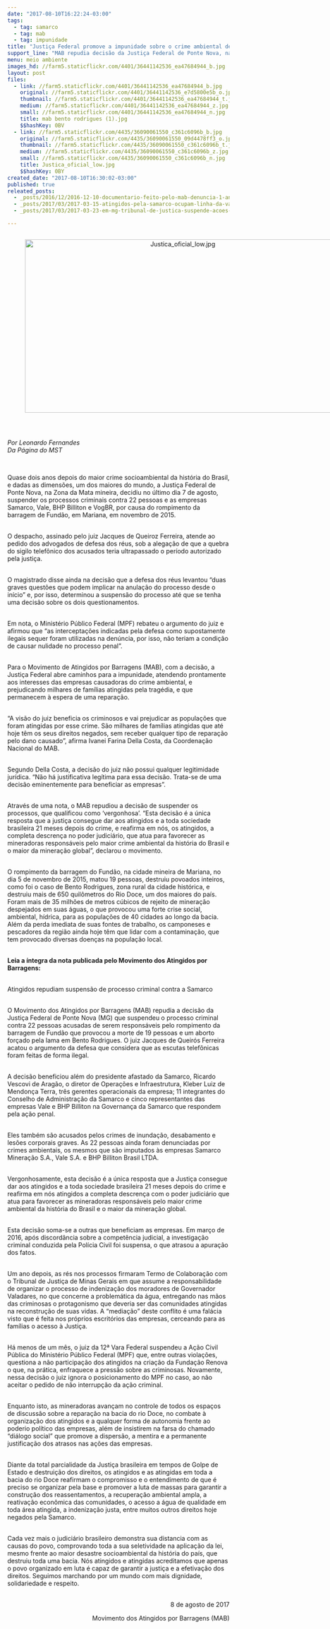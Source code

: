 ```yaml
---
date: "2017-08-10T16:22:24-03:00"
tags:
  - tag: samarco
  - tag: mab
  - tag: impunidade
title: "Justiça Federal promove a impunidade sobre o crime ambiental de Mariana\n"
support_line: "MAB repudia decisão da Justiça Federal de Ponte Nova, na Zona da Mata Mineira, que suspendeu os processos criminais contra 22 pessoas e as empresas Samarco, Vale, BHP Billiton e VogBR, responsáveis pelo crime ambiental de Mariana.\n"
menu: meio ambiente
images_hd: //farm5.staticflickr.com/4401/36441142536_ea47684944_b.jpg
layout: post
files:
  - link: //farm5.staticflickr.com/4401/36441142536_ea47684944_b.jpg
    original: //farm5.staticflickr.com/4401/36441142536_e7d5800e5b_o.jpg
    thumbnail: //farm5.staticflickr.com/4401/36441142536_ea47684944_t.jpg
    medium: //farm5.staticflickr.com/4401/36441142536_ea47684944_z.jpg
    small: //farm5.staticflickr.com/4401/36441142536_ea47684944_n.jpg
    title: mab bento rodrigues (1).jpg
    $$hashKey: 0BV
  - link: //farm5.staticflickr.com/4435/36090061550_c361c6096b_b.jpg
    original: //farm5.staticflickr.com/4435/36090061550_09d4478ff3_o.jpg
    thumbnail: //farm5.staticflickr.com/4435/36090061550_c361c6096b_t.jpg
    medium: //farm5.staticflickr.com/4435/36090061550_c361c6096b_z.jpg
    small: //farm5.staticflickr.com/4435/36090061550_c361c6096b_n.jpg
    title: Justica_oficial_low.jpg
    $$hashKey: 0BY
created_date: "2017-08-10T16:30:02-03:00"
published: true
releated_posts:
  - _posts/2016/12/2016-12-10-documentario-feito-pelo-mab-denuncia-1-ano-de-impunidade-do-crime-de-marina.md
  - _posts/2017/03/2017-03-15-atingidos-pela-samarco-ocupam-linha-da-vale-no-es.md
  - _posts/2017/03/2017-03-23-em-mg-tribunal-de-justica-suspende-acoes-contra-a-samarco.md

---
```

<div style="text-align:center">
<figure class="image" style="display:inline-block"><img alt="Justica_oficial_low.jpg" height="393" src="//farm5.staticflickr.com/4435/36090061550_c361c6096b_b.jpg" width="700" />
<figcaption></figcaption>
</figure>
</div>

<p>&nbsp;</p>

<p><em>Por Leonardo Fernandes<br />
Da P&aacute;gina do MST</em></p>

<p>&nbsp;</p>

<p>Quase dois anos depois do maior crime socioambiental da hist&oacute;ria do Brasil, e dadas as dimens&otilde;es, um dos maiores do mundo, a Justi&ccedil;a Federal de Ponte Nova, na Zona da Mata mineira, decidiu no &uacute;ltimo dia 7 de agosto, suspender os processos criminais contra 22 pessoas e as empresas Samarco, Vale, BHP Billiton e VogBR, por causa do rompimento da barragem de Fund&atilde;o, em Mariana, em novembro de 2015.</p>

<p><br />
O despacho, assinado pelo juiz Jacques de Queiroz Ferreira, atende ao pedido dos advogados de defesa dos r&eacute;us, sob a alega&ccedil;&atilde;o de que a quebra do sigilo telef&ocirc;nico dos acusados teria ultrapassado o per&iacute;odo autorizado pela justi&ccedil;a.</p>

<p><br />
O magistrado disse ainda na decis&atilde;o que a defesa dos r&eacute;us levantou &ldquo;duas graves quest&otilde;es que podem implicar na anula&ccedil;&atilde;o do processo desde o in&iacute;cio&rdquo; e, por isso, determinou a suspens&atilde;o do processo at&eacute; que se tenha uma decis&atilde;o sobre os dois questionamentos.</p>

<p><br />
Em nota, o Minist&eacute;rio P&uacute;blico Federal (MPF) rebateu o argumento do juiz e afirmou que &ldquo;as intercepta&ccedil;&otilde;es indicadas pela defesa como supostamente ilegais sequer foram utilizadas na den&uacute;ncia, por isso, n&atilde;o teriam a condi&ccedil;&atilde;o de causar nulidade no processo penal&rdquo;.</p>

<p><br />
Para o Movimento de Atingidos por Barragens (MAB), com a decis&atilde;o, a Justi&ccedil;a Federal abre caminhos para a impunidade, atendendo prontamente aos interesses das empresas causadoras do crime ambiental, e prejudicando milhares de fam&iacute;lias atingidas pela trag&eacute;dia, e que permanecem &agrave; espera de uma repara&ccedil;&atilde;o.</p>

<p><br />
&ldquo;A vis&atilde;o do juiz beneficia os criminosos e vai prejudicar as popula&ccedil;&otilde;es que foram atingidas por esse crime. S&atilde;o milhares de fam&iacute;lias atingidas que at&eacute; hoje t&ecirc;m os seus direitos negados, sem receber qualquer tipo de repara&ccedil;&atilde;o pelo dano causado&rdquo;, afirma Ivanei Farina Della Costa, da Coordena&ccedil;&atilde;o Nacional do MAB.</p>

<p><br />
Segundo Della Costa, a decis&atilde;o do juiz n&atilde;o possui qualquer legitimidade jur&iacute;dica. &ldquo;N&atilde;o h&aacute; justificativa leg&iacute;tima para essa decis&atilde;o. Trata-se de uma decis&atilde;o eminentemente para beneficiar as empresas&rdquo;.</p>

<p><br />
Atrav&eacute;s de uma nota, o MAB repudiou a decis&atilde;o de suspender os processos, que qualificou como &lsquo;vergonhosa&rsquo;. &ldquo;Esta decis&atilde;o &eacute; a &uacute;nica resposta que a justi&ccedil;a consegue dar aos atingidos e a toda sociedade brasileira 21 meses depois do crime, e reafirma em n&oacute;s, os atingidos, a completa descren&ccedil;a no poder judici&aacute;rio, que atua para favorecer as mineradoras respons&aacute;veis pelo maior crime ambiental da hist&oacute;ria do Brasil e o maior da minera&ccedil;&atilde;o global&rdquo;, declarou o movimento.</p>

<p><br />
O rompimento da barragem do Fund&atilde;o, na cidade mineira de Mariana, no dia 5 de novembro de 2015, matou 19 pessoas, destruiu povoados inteiros, como foi o caso de Bento Rodrigues, zona rural da cidade hist&oacute;rica, e destruiu mais de 650 quil&ocirc;metros do Rio Doce, um dos maiores do pa&iacute;s. Foram mais de 35 milh&otilde;es de metros c&uacute;bicos de rejeito de minera&ccedil;&atilde;o despejados em suas &aacute;guas, o que provocou uma forte crise social, ambiental, h&iacute;drica, para as popula&ccedil;&otilde;es de 40 cidades ao longo da bacia. Al&eacute;m da perda imediata de suas fontes de trabalho, os camponeses e pescadores da regi&atilde;o ainda hoje t&ecirc;m que lidar com a contamina&ccedil;&atilde;o, que tem provocado diversas doen&ccedil;as na popula&ccedil;&atilde;o local.</p>

<p><br />
<strong>Leia a &iacute;ntegra da nota publicada pelo Movimento dos Atingidos por Barragens:</strong></p>

<p><br />
Atingidos repudiam suspens&atilde;o de processo criminal contra a Samarco</p>

<p><br />
O Movimento dos Atingidos por Barragens (MAB) repudia a decis&atilde;o da Justi&ccedil;a Federal de Ponte Nova (MG) que suspendeu o processo criminal contra 22 pessoas acusadas de serem respons&aacute;veis pelo rompimento da barragem de Fund&atilde;o que provocou a morte de 19 pessoas e um aborto for&ccedil;ado pela lama em Bento Rodrigues. O juiz Jacques de Queir&oacute;s Ferreira acatou o argumento da defesa que considera que as escutas telef&ocirc;nicas foram feitas de forma ilegal.</p>

<p><br />
A decis&atilde;o beneficiou al&eacute;m do presidente afastado da Samarco, Ricardo Vescovi de Arag&atilde;o, o diretor de Opera&ccedil;&otilde;es e Infraestrutura, Kleber Luiz de Mendon&ccedil;a Terra, tr&ecirc;s gerentes operacionais da empresa; 11 integrantes do Conselho de Administra&ccedil;&atilde;o da Samarco e cinco representantes das empresas Vale e BHP Billiton na Governan&ccedil;a da Samarco que respondem pela a&ccedil;&atilde;o penal.</p>

<p><br />
Eles tamb&eacute;m s&atilde;o acusados pelos crimes de inunda&ccedil;&atilde;o, desabamento e les&otilde;es corporais graves. As 22 pessoas ainda foram denunciadas por crimes ambientais, os mesmos que s&atilde;o imputados &agrave;s empresas Samarco Minera&ccedil;&atilde;o S.A., Vale S.A. e BHP Billiton Brasil LTDA.</p>

<p><br />
Vergonhosamente, esta decis&atilde;o &eacute; a &uacute;nica resposta que a Justi&ccedil;a consegue dar aos atingidos e a toda sociedade brasileira 21 meses depois do crime e reafirma em n&oacute;s atingidos a completa descren&ccedil;a com o poder judici&aacute;rio que atua para favorecer as mineradoras respons&aacute;veis pelo maior crime ambiental da hist&oacute;ria do Brasil e o maior da minera&ccedil;&atilde;o global.</p>

<p><br />
Esta decis&atilde;o soma-se a outras que beneficiam as empresas. Em mar&ccedil;o de 2016, ap&oacute;s discord&acirc;ncia sobre a compet&ecirc;ncia judicial, a investiga&ccedil;&atilde;o criminal conduzida pela Pol&iacute;cia Civil foi suspensa, o que atrasou a apura&ccedil;&atilde;o dos fatos.</p>

<p><br />
Um ano depois, as r&eacute;s nos processos firmaram Termo de Colabora&ccedil;&atilde;o com o Tribunal de Justi&ccedil;a de Minas Gerais em que assume a responsabilidade de organizar o processo de indeniza&ccedil;&atilde;o dos moradores de Governador Valadares, no que concerne a problem&aacute;tica da &aacute;gua, entregando nas m&atilde;os das criminosas o protagonismo que deveria ser das comunidades atingidas na reconstru&ccedil;&atilde;o de suas vidas. A &ldquo;media&ccedil;&atilde;o&rdquo; deste conflito &eacute; uma fal&aacute;cia visto que &eacute; feita nos pr&oacute;prios escrit&oacute;rios das empresas, cerceando para as fam&iacute;lias o acesso &agrave; Justi&ccedil;a.</p>

<p><br />
H&aacute; menos de um m&ecirc;s, o juiz da 12&ordf; Vara Federal suspendeu a A&ccedil;&atilde;o Civil P&uacute;blica do Minist&eacute;rio P&uacute;blico Federal (MPF) que, entre outras viola&ccedil;&otilde;es, questiona a n&atilde;o participa&ccedil;&atilde;o dos atingidos na cria&ccedil;&atilde;o da Funda&ccedil;&atilde;o Renova o que, na pr&aacute;tica, enfraquece a press&atilde;o sobre as criminosas. Novamente, nessa decis&atilde;o o juiz ignora o posicionamento do MPF no caso, ao n&atilde;o aceitar o pedido de n&atilde;o interrup&ccedil;&atilde;o da a&ccedil;&atilde;o criminal.</p>

<p><br />
Enquanto isto, as mineradoras avan&ccedil;am no controle de todos os espa&ccedil;os de discuss&atilde;o sobre a repara&ccedil;&atilde;o na bacia do rio Doce, no combate &agrave; organiza&ccedil;&atilde;o dos atingidos e a qualquer forma de autonomia frente ao poderio pol&iacute;tico das empresas, al&eacute;m de insistirem na farsa do chamado &ldquo;di&aacute;logo social&rdquo; que promove a dispers&atilde;o, a mentira e a permanente justifica&ccedil;&atilde;o dos atrasos nas a&ccedil;&otilde;es das empresas.</p>

<p><br />
Diante da total parcialidade da Justi&ccedil;a brasileira em tempos de Golpe de Estado e destrui&ccedil;&atilde;o dos direitos, os atingidos e as atingidas em toda a bacia do rio Doce reafirmam o compromisso e o entendimento de que &eacute; preciso se organizar pela base e promover a luta de massas para garantir a constru&ccedil;&atilde;o dos reassentamentos, a recupera&ccedil;&atilde;o ambiental ampla, a reativa&ccedil;&atilde;o econ&ocirc;mica das comunidades, o acesso a &aacute;gua de qualidade em toda &aacute;rea atingida, a indeniza&ccedil;&atilde;o justa, entre muitos outros direitos hoje negados pela Samarco.</p>

<p><br />
Cada vez mais o judici&aacute;rio brasileiro demonstra sua distancia com as causas do povo, comprovando toda a sua seletividade na aplica&ccedil;&atilde;o da lei, mesmo frente ao maior desastre socioambiental da hist&oacute;ria do pa&iacute;s, que destruiu toda uma bacia. N&oacute;s atingidos e atingidas acreditamos que apenas o povo organizado em luta &eacute; capaz de garantir a justi&ccedil;a e a efetiva&ccedil;&atilde;o dos direitos. Seguimos marchando por um mundo com mais dignidade, solidariedade e respeito.</p>

<p style="text-align: right;"><br />
8 de agosto de 2017</p>

<p style="text-align: right;">Movimento dos Atingidos por Barragens (MAB)</p>
